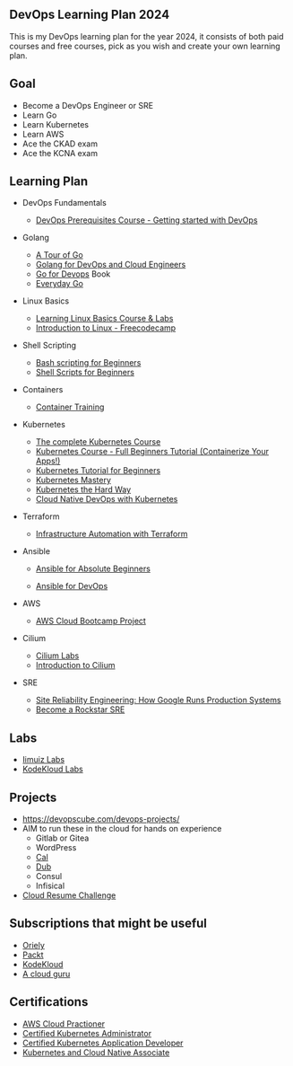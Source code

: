 ## DevOps Learning Plan 2024

This is my DevOps learning plan for the year 2024, it consists of both paid courses and free courses, pick as you wish and create your own learning plan.

## Goal
- Become a DevOps Engineer or SRE
- Learn Go
- Learn Kubernetes
- Learn AWS
- Ace the CKAD exam
- Ace the KCNA exam

## Learning Plan

- DevOps Fundamentals
  - [DevOps Prerequisites Course - Getting started with DevOps](https://www.youtube.com/watch?v=Wvf0mBNGjXY)

- Golang
  - [A Tour of Go](https://go.dev/tour/)
  - [Golang for DevOps and Cloud Engineers](https://www.udemy.com/course/golang-for-devops-and-cloud-engineers)
  - [Go for Devops](https://www.packtpub.com/product/go-for-devops/9781801818896) Book
  - [Everyday Go](https://openfaas.gumroad.com/l/everyday-golang?layout=profile)

- Linux Basics
  - [Learning Linux Basics Course & Labs](https://kodekloud.com/courses/the-linux-basics-course/)
  - [Introduction to Linux - Freecodecamp](https://www.youtube.com/watch?v=sWbUDq4S6Y8)

- Shell Scripting
  - [Bash scripting for Beginners](https://www.youtube.com/watch?v=tK9Oc6AEnR4)
  - [Shell Scripts for Beginners](https://kodekloud.com/courses/shell-scripts-for-beginners/)
- Containers
  - [Container Training](https://container.training/)

- Kubernetes
  - [The complete Kubernetes Course](https://www.udemy.com/course/learn-devops-the-complete-kubernetes-course/)
  - [Kubernetes Course - Full Beginners Tutorial (Containerize Your Apps!)](https://www.youtube.com/watch?v=d6WC5n9G_sM)
  - [Kubernetes Tutorial for Beginners ](https://www.youtube.com/watch?v=X48VuDVv0do)
  - [Kubernetes Mastery](https://www.udemy.com/course/kubernetesmastery/)
  - [Kubernetes the Hard Way](https://github.com/kelseyhightower/kubernetes-the-hard-way)
  - [Cloud Native DevOps with Kubernetes](https://www.oreilly.com/library/view/cloud-native-devops/9781492040750/)

- Terraform
  - [Infrastructure Automation with Terraform](https://www.udemy.com/course/learn-devops-infrastructure-automation-with-terraform/)

- Ansible
  - [Ansible for Absolute Beginners](https://kodekloud.com/courses/ansible-for-the-absolute-beginners-course/)

  - [Ansible for DevOps](https://leanpub.com/ansible-for-devops/)

- AWS
  - [AWS Cloud Bootcamp Project](https://www.youtube.com/watch?v=zA8guDqfv40)

- Cilium
   - [Cilium Labs](https://cilium.io/labs/)
   - [Introduction to Cilium](https://training.linuxfoundation.org/training/introduction-to-cilium-lfs146x/)

- SRE
  - [Site Reliability Engineering: How Google Runs Production Systems](https://sre.google/sre-book/table-of-contents/)
  - [Become a Rockstar SRE](https://www.packtpub.com/product/becoming-a-rockstar-sre/9781803239224#:~:text=With%20a%20focus%20on%20reliability,how%20of%20site%20reliability%20engineering.)


## Labs
- [Iimuiz Labs](https://labs.iximiuz.com/)
- [KodeKloud Labs](https://kodekloud.com)

## Projects
- https://devopscube.com/devops-projects/
- AIM to run these in the cloud for hands on experience
  - Gitlab or Gitea
  - WordPress
  - [Cal](https://Cal.com)
  - [Dub](https://Dub.co)
  - Consul
  - Infisical
- [Cloud Resume Challenge](https://cloudresumechallenge.dev/docs/the-challenge/aws/)

## Subscriptions that might be useful
- [Oriely](https://oreilly.com)
- [Packt](https://www.packtpub.com)
- [KodeKloud](kodekloud.com])
- [A cloud guru](https://www.pluralsight.com/cloud-guru)

## Certifications

- [AWS Cloud Practioner](https://aws.amazon.com/certification/certified-cloud-practitioner/)
- [Certified Kubernetes Administrator](https://training.linuxfoundation.org/certification/certified-kubernetes-administrator-cka/)
- [Certified Kubernetes Application Developer](https://training.linuxfoundation.org/certification/certified-kubernetes-application-developer-ckad/)
- [Kubernetes and Cloud Native Associate](https://training.linuxfoundation.org/certification/kubernetes-cloud-native-associate/)
